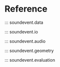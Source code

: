 # Reference

::: soundevent.data

::: soundevent.io

::: soundevent.audio

::: soundevent.geometry

::: soundevent.evaluation

